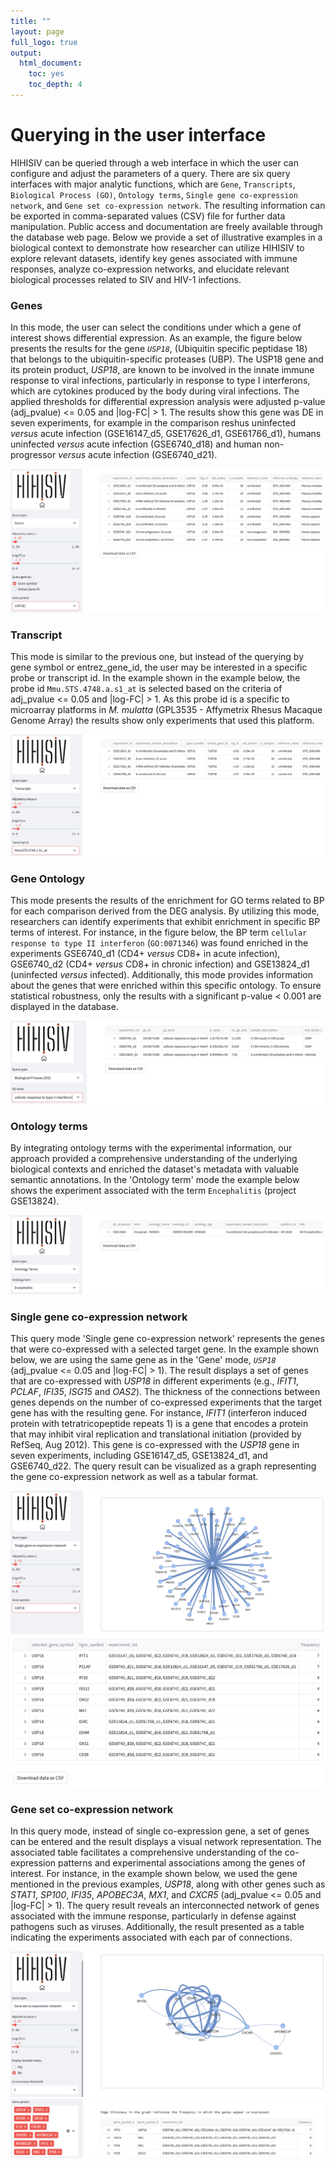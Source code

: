 ```yaml
---
title: ""
layout: page
full_logo: true
output:
  html_document:
    toc: yes
    toc_depth: 4
---
```


# Querying in the user interface 

HIHISIV can be queried through a web interface in which the user can configure and adjust the parameters of a query. There are six query interfaces with major analytic functions, which are `Gene`, `Transcripts`, `Biological Process (GO)`, `Ontology terms`, `Single gene co-expression network`, and `Gene set co-expression network`. The resulting information can be exported in comma-separated values (CSV) file for further data manipulation. Public access and documentation are freely available through the database web page. Below we provide a set of illustrative examples in a biological context to demonstrate how researcher can utilize HIHISIV to explore relevant datasets, identify key genes associated with immune responses, analyze co-expression networks, and elucidate relevant biological processes related to SIV and HIV-1 infections.

<!---
=== GENE ===
--->
### Genes

In this mode, the user can select the conditions under which a gene of interest shows differential expression. As an example, the figure below presents the results for the gene *`USP18`*, (Ubiquitin specific peptidase 18) that belongs to the ubiquitin-specific proteases (UBP). The USP18 gene and its protein product, *USP18*, are known to be involved in the innate immune response to viral infections, particularly in response to type I interferons, which are cytokines produced by the body during viral infections. The applied thresholds for differential expression analysis were adjusted p-value (adj_pvalue) <= 0.05 and \|log-FC\| > 1. The results show this gene was DE in seven experiments, for example in the comparison reshus uninfected *versus* acute infection (GSE16147_d5, GSE17626_d1, GSE61766_d1), humans uninfected *versus* acute infection (GSE6740_d18) and human non-progressor *versus* acute infection (GSE6740_d21).

![Example in Query type `Gene`.](assets/img/query_genes.png)


<!---
=== TRANSCRIPT ===
--->
### Transcript

This mode is similar to the previous one, but instead of the querying by gene symbol or entrez_gene_id, the user may be interested in a specific probe or transcript id. In the example shown in the example below, the probe id `Mmu.STS.4748.a.s1_at` is selected based on the criteria of adj_pvalue <= 0.05 and \|log-FC\| > 1. As this probe id is a specific to microarray platforms in *M. mulatta* (GPL3535 - Affymetrix Rhesus Macaque Genome Array) the results show only experiments that used this platform.

![Example in Query type `Gene`.](assets/img/query_transcripts.png)


<!---
=== GENE ONTOLOGY ===
--->
### Gene Ontology

This mode presents the results of the enrichment for GO terms related to BP for each comparison derived from the DEG analysis. By utilizing this mode, researchers can identify experiments that exhibit enrichment in specific BP terms of interest. For instance, in the figure below, the BP term `cellular response to type II interferon` (`GO:0071346`) was found enriched in the experiments GSE6740_d1 (CD4+ *versus* CD8+ in acute infection), GSE6740_d2 (CD4+ *versus* CD8+ in chronic infection) and GSE13824_d1 (uninfected *versus* infected). Additionally, this mode provides information about the genes that were enriched within this specific ontology. To ensure statistical robustness, only the results with a significant p-value < 0.001 are displayed in the database.

![Example in Query type `Gene Ontology`.](assets/img/query_go-bp.png)


<!---
=== TRAIT ===
--->
### Ontology terms

By integrating ontology terms with the experimental information, our approach provided a comprehensive understanding of the underlying biological contexts and enriched the dataset's metadata with valuable semantic annotations. In the 'Ontology term' mode the example below shows the experiment associated with the term `Encephalitis` (project GSE13824).

![Example in Query type `Gene Ontology`.](assets/img/query_ontology_terms.png)


<!---
=== SINGLE GENE CO-EXPRESSED ===
--->

### Single gene co-expression network

This query mode 'Single gene co-expression network' represents the genes that were co-expressed with a selected target gene. In the example shown below, we are using the same gene as in the 'Gene' mode, *`USP18`* (adj_pvalue <= 0.05 and \|log-FC\| > 1). The result displays a set of genes that are co-expressed with *USP18* in different experiments (e.g., *IFIT1*, *PCLAF*, *IFI35*, *ISG15* and *OAS2*). The thickness of the connections between genes depends on the number of co-expressed experiments that the target gene has with the resulting gene. For instance, *IFIT1* (interferon induced protein with tetratricopeptide repeats 1) is a gene that encodes a protein that may inhibit viral replication and translational initiation (provided by RefSeq, Aug 2012). This gene is co-expressed with the *USP18* gene in seven experiments, including GSE16147_d5, GSE13824_d1, and GSE6740_d22. The query result can be visualized as a graph representing the gene co-expression network as well as a tabular format. 

![Example in Query type `Single gene co-expression network`.](assets/img/query_single_co-expression_1.png)
![e](assets/img/query_single_co-expression_2.png)


<!---
=== GENE SET CO-EXPRESSION ===
--->
### Gene set co-expression network

In this query mode, instead of single co-expression gene, a set of genes can be entered and the result displays a visual network representation. The associated table facilitates a comprehensive understanding of the co-expression patterns and experimental associations among the genes of interest. For instance, in the example shown below, we used the gene mentioned in the previous examples, *USP18*, along with other genes such as *STAT1*, *SP100*, *IFI35*, *APOBEC3A*, *MX1*, and *CXCR5* (adj_pvalue <= 0.05 and \|log-FC\| > 1). The query result reveals an interconnected network of genes associated with the immune response, particularly in defense against pathogens such as viruses. Additionally, the result presented as a table indicating the experiments associated with each par of connections.

![Example in Query type `Gene set co-expression network`.](assets/img/query_set_co-expression_1.png)
![Example in Query type `Gene set co-expression network`.](assets/img/query_set_co-expression_2.png)